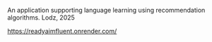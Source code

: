 An application supporting language learning using recommendation algorithms.
Lodz, 2025

https://readyaimfluent.onrender.com/
